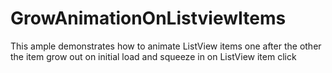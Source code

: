 # GrowAnimationOnListviewItems
This ample demonstrates how to animate ListView items one after the other the item grow out on initial load and squeeze in on ListView item click 
